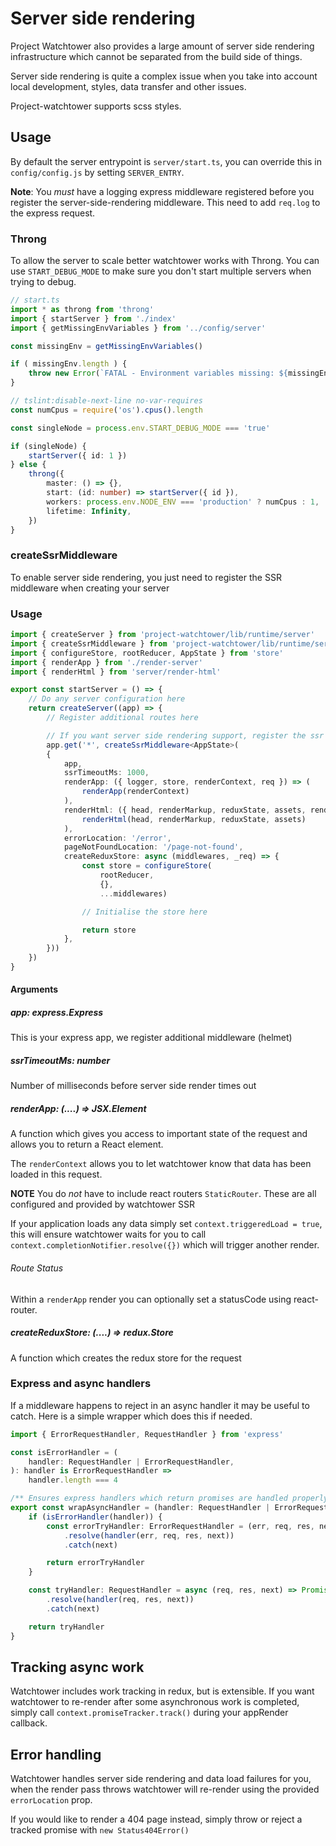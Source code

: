 # Server side rendering
Project Watchtower also provides a large amount of server side rendering infrastructure which cannot be separated from the build side of things.

Server side rendering is quite a complex issue when you take into account local development, styles, data transfer and other issues.

Project-watchtower supports scss styles.

## Usage
By default the server entrypoint is `server/start.ts`, you can override this in `config/config.js` by setting `SERVER_ENTRY`.

**Note**: You *must* have a logging express middleware registered before you register the server-side-rendering middleware. This need to add `req.log` to the express request.

### Throng
To allow the server to scale better watchtower works with Throng. You can use `START_DEBUG_MODE` to make sure you don't start multiple servers when trying to debug.

``` ts
// start.ts
import * as throng from 'throng'
import { startServer } from './index'
import { getMissingEnvVariables } from '../config/server'

const missingEnv = getMissingEnvVariables()

if ( missingEnv.length ) {
    throw new Error(`FATAL - Environment variables missing: ${missingEnv.join(', ')}`)
}

// tslint:disable-next-line no-var-requires
const numCpus = require('os').cpus().length

const singleNode = process.env.START_DEBUG_MODE === 'true'

if (singleNode) {
    startServer({ id: 1 })
} else {
    throng({
        master: () => {},
        start: (id: number) => startServer({ id }),
        workers: process.env.NODE_ENV === 'production' ? numCpus : 1,
        lifetime: Infinity,
    })
}
```

### createSsrMiddleware
To enable server side rendering, you just need to register the SSR middleware when creating your server

### Usage
``` ts
import { createServer } from 'project-watchtower/lib/runtime/server'
import { createSsrMiddleware } from 'project-watchtower/lib/runtime/server/ssr'
import { configureStore, rootReducer, AppState } from 'store'
import { renderApp } from './render-server'
import { renderHtml } from 'server/render-html'

export const startServer = () => {
    // Do any server configuration here
    return createServer((app) => {
        // Register additional routes here

        // If you want server side rendering support, register the ssr middleware
        app.get('*', createSsrMiddleware<AppState>(
        {
            app,
            ssrTimeoutMs: 1000,
            renderApp: ({ logger, store, renderContext, req }) => (
                renderApp(renderContext)
            ),
            renderHtml: ({ head, renderMarkup, reduxState, assets, renderContext }) => (
                renderHtml(head, renderMarkup, reduxState, assets)
            ),
            errorLocation: '/error',
            pageNotFoundLocation: '/page-not-found',
            createReduxStore: async (middlewares, _req) => {
                const store = configureStore(
                    rootReducer,
                    {},
                    ...middlewares)

                // Initialise the store here

                return store
            },
        }))
    })
}

```

#### Arguments
##### app: express.Express
This is your express app, we register additional middleware (helmet)

##### ssrTimeoutMs: number
Number of milliseconds before server side render times out

##### renderApp: (....) => JSX.Element
A function which gives you access to important state of the request and allows you to return a React element.

The `renderContext` allows you to let watchtower know that data has been loaded in this request.

**NOTE** You do *not* have to include react routers `StaticRouter`. These are all configured and provided by watchtower SSR

If your application loads any data simply set `context.triggeredLoad = true`, this will ensure watchtower waits for you to call `context.completionNotifier.resolve({})` which will trigger another render.

###### Route Status

Within a `renderApp` render you can optionally set a statusCode using react-router.

##### createReduxStore: (....) => redux.Store
A function which creates the redux store for the request


### Express and async handlers
If a middleware happens to reject in an async handler it may be useful to catch. Here is a simple wrapper which does this if needed.

``` ts
import { ErrorRequestHandler, RequestHandler } from 'express'

const isErrorHandler = (
    handler: RequestHandler | ErrorRequestHandler,
): handler is ErrorRequestHandler =>
    handler.length === 4

/** Ensures express handlers which return promises are handled properly */
export const wrapAsyncHandler = (handler: RequestHandler | ErrorRequestHandler) => {
    if (isErrorHandler(handler)) {
        const errorTryHandler: ErrorRequestHandler = (err, req, res, next) => Promise
            .resolve(handler(err, req, res, next))
            .catch(next)

        return errorTryHandler
    }

    const tryHandler: RequestHandler = async (req, res, next) => Promise
        .resolve(handler(req, res, next))
        .catch(next)

    return tryHandler
}
```

## Tracking async work
Watchtower includes work tracking in redux, but is extensible. If you want watchtower to re-render after some asynchronous work is completed, simply call `context.promiseTracker.track()` during your appRender callback.

## Error handling
Watchtower handles server side rendering and data load failures for you, when the render pass throws watchtower will re-render using the provided `errorLocation` prop.

If you would like to render a 404 page instead, simply throw or reject a tracked promise with `new Status404Error()`

